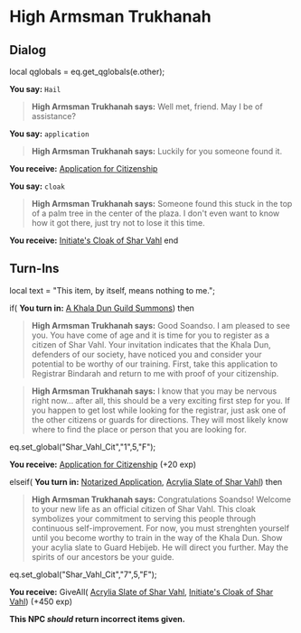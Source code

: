 # High Armsman Trukhanah
## Dialog

local qglobals = eq.get_qglobals(e.other);

**You say:** `Hail`



>**High Armsman Trukhanah says:** Well met, friend.  May I be of assistance?

**You say:** `application`



>**High Armsman Trukhanah says:** Luckily for you someone found it.


**You receive:**  [Application for Citizenship](/item/2873)

**You say:** `cloak`



>**High Armsman Trukhanah says:** Someone found this stuck in the top of a palm tree in the center of the plaza. I don't even want to know how it got there, just try not to lose it this time.


**You receive:**  [Initiate's Cloak of Shar Vahl](/item/2878)
end

## Turn-Ins



local text = "This item, by itself, means nothing to me.";



if( **You turn in:** [A Khala Dun Guild Summons](/item/18553)) then 


>**High Armsman Trukhanah says:** Good Soandso. I am pleased to see you. You have come of age and it is time for you to register as a citizen of Shar Vahl. Your invitation indicates that the Khala Dun, defenders of our society, have noticed you and consider your potential to be worthy of our training. First, take this application to Registrar Bindarah and return to me with proof of your citizenship.


>**High Armsman Trukhanah says:** I know that you may be nervous right now... after all, this should be a very exciting first step for you.  If you happen to get lost while looking for the registrar, just ask one of the other citizens or guards for directions.  They will most likely know where to find the place or person that you are looking for.


eq.set_global("Shar_Vahl_Cit","1",5,"F");


 **You receive:**  [Application for Citizenship](/item/2873) (+20 exp)

elseif( **You turn in:** [Notarized Application](/item/2897), [Acrylia Slate of Shar Vahl](/item/2877)) then


>**High Armsman Trukhanah says:** Congratulations Soandso! Welcome to your new life as an official citizen of Shar Vahl. This cloak symbolizes your commitment to serving this people through continuous self-improvement. For now, you must strenghten yourself until you become worthy to train in the way of the Khala Dun. Show your acylia slate to Guard Hebijeb. He will direct you further. May the spirits of our ancestors be your guide.


eq.set_global("Shar_Vahl_Cit","7",5,"F");


 **You receive:** GiveAll( [Acrylia Slate of Shar Vahl](/item/2877), [Initiate's Cloak of Shar Vahl](/item/2878)) (+450 exp)

**This NPC *should* return incorrect items given.**
